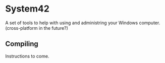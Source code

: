 # System42
A set of tools to help with using and administring your Windows computer. (cross-platform in the future?)

## Compiling
Instructions to come.
